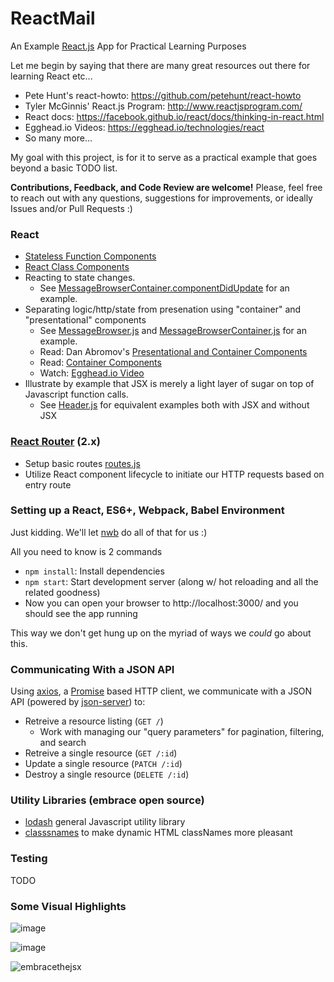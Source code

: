 # ReactMail

An Example [React.js](https://facebook.github.io/react/index.html) App for Practical Learning Purposes

Let me begin by saying that there are many great resources out there for learning React etc...

- Pete Hunt's react-howto: https://github.com/petehunt/react-howto
- Tyler McGinnis' React.js Program: http://www.reactjsprogram.com/
- React docs: https://facebook.github.io/react/docs/thinking-in-react.html
- Egghead.io Videos: https://egghead.io/technologies/react
- So many more...

My goal with this project, is for it to serve as a practical example that goes beyond a basic TODO list.

**Contributions, Feedback, and Code Review are welcome!** Please, feel free to reach out with any questions, suggestions for improvements, or ideally Issues and/or Pull Requests :)

### React

- [Stateless Function Components](https://facebook.github.io/react/docs/reusable-components.html#stateless-functions)
- [React Class Components](https://facebook.github.io/react/docs/component-specs.html)
- Reacting to state changes.
  - See [MessageBrowserContainer.componentDidUpdate](./src/components/MessageBrowser/MessageBrowserContainer.js) for an example.
- Separating logic/http/state from presenation using "container" and "presentational" components
  - See [MessageBrowser.js](./src/components/MessageBrowser/MessageBrowser.js) and [MessageBrowserContainer.js](./src/components/MessageBrowser/MessageBrowserContainer.js) for an example.
  - Read: Dan Abromov's [Presentational and Container Components](https://medium.com/@dan_abramov/smart-and-dumb-components-7ca2f9a7c7d0#.nxmg5vhby)
  - Read: [Container Components](https://medium.com/@learnreact/container-components-c0e67432e005#.o2nv78kp1)
  - Watch: [Egghead.io Video](https://egghead.io/lessons/react-increasing-reusability-with-react-container-components)
- Illustrate by example that JSX is merely a light layer of sugar on top of Javascript function calls.
  - See [Header.js](./src/components/Header.js) for equivalent examples both with JSX and without JSX

### [React Router](https://github.com/reactjs/react-router) (2.x)

- Setup basic routes [routes.js](./src/routes.js)
- Utilize React component lifecycle to initiate our HTTP requests based on entry route

### Setting up a React, ES6+, Webpack, Babel Environment

Just kidding. We'll let [nwb](https://github.com/insin/nwb) do all of that for us :)

All you need to know is 2 commands

- `npm install`: Install dependencies
- `npm start`: Start development server (along w/ hot reloading and all the related goodness)
- Now you can open your browser to http://localhost:3000/ and you should see the app running

This way we don't get hung up on the myriad of ways we *could* go about this.

### Communicating With a JSON API

Using [axios](https://github.com/mzabriskie/axios), a [Promise](https://developer.mozilla.org/en-US/docs/Web/JavaScript/Reference/Global_Objects/Promise) based HTTP client, we communicate with a JSON API (powered by [json-server](https://github.com/typicode/json-server)) to:

- Retreive a resource listing (`GET /`)
  - Work with managing our "query parameters" for pagination, filtering, and search
- Retreive a single resource (`GET /:id`)
- Update a single resource (`PATCH /:id`)
- Destroy a single resource (`DELETE /:id`)

### Utility Libraries (embrace open source)

- [lodash](https://lodash.com/docs) general Javascript utility library
- [classsnames](https://github.com/JedWatson/classnames) to make dynamic HTML classNames more pleasant

### Testing

TODO

### Some Visual Highlights

![image](https://cloud.githubusercontent.com/assets/1240178/14581298/7b94dd6c-03a6-11e6-9a2e-b083e7f01746.png)

![image](https://cloud.githubusercontent.com/assets/1240178/14581305/bccbd18c-03a6-11e6-9023-a71a0d2f7676.png)

![embracethejsx](https://cloud.githubusercontent.com/assets/1240178/14581308/ca584060-03a6-11e6-8155-e3dd735bfe66.png)
